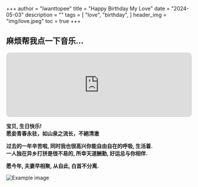 +++
author = "Iwanttopee"
title = "Happy Birthday My Love"
date = "2024-05-03"
description = ""
tags = [
    "love",
    "birthday",
]
header_img = "img/love.jpeg"
toc = true
+++


## 麻烦帮我点一下音乐...
<iframe allow="autoplay *; encrypted-media *; fullscreen *; clipboard-write" frameborder="0" height="175" style="width:100%;max-width:660px;overflow:hidden;border-radius:10px;" sandbox="allow-forms allow-popups allow-same-origin allow-scripts allow-storage-access-by-user-activation allow-top-navigation-by-user-activation" src="https://embed.music.apple.com/cn/album/happy-birthday/1099815394?i=1099816302&l=en-GB"></iframe>

<!--more-->

**宝贝, 生日快乐!**<br>
**愿妾青春永驻，如山泉之流长，不絕清澈**

**过去的一年辛苦啦, 同时我也很高兴你能自由自在的呼吸, 生活着.**<br>
**一人独在异乡打拼是很不易的, 所幸天道酬勤, 好运总与你相伴.**

**愿今年, 夫妻早相聚, 从自此, 白首不分离.**

![Example image](/blog/img/h1.gif)

